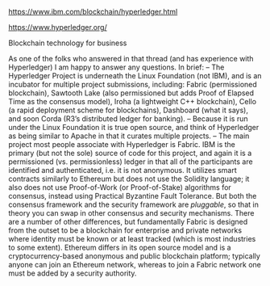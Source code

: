 https://www.ibm.com/blockchain/hyperledger.html

https://www.hyperledger.org/

Blockchain technology for business


As one of the folks who answered in that thread (and has experience with Hyperledger) I am happy to answer any questions. In brief:
– The Hyperledger Project is underneath the Linux Foundation (not IBM), and is an incubator for multiple project submissions, including: Fabric (permissioned blockchain), Sawtooth Lake (also permissioned but adds Proof of Elapsed Time as the consensus model), Iroha (a lightweight C++ blockchain), Cello (a rapid deployment scheme for blockchains), Dashboard (what it says), and soon Corda (R3’s distributed ledger for banking).
– Because it is run under the Linux Foundation it is true open source, and think of Hyperledger as being similar to Apache in that it curates multiple projects.
– The main project most people associate with Hyperledger is Fabric. IBM is the primary (but not the sole) source of code for this project, and again it is a permissioned (vs. permissionless) ledger in that all of the participants are identified and authenticated, i.e. it is not anonymous. It utilizes smart contracts similarly to Ethereum but does not use the Solidity language; it also does not use Proof-of-Work (or Proof-of-Stake) algorithms for consensus, instead using Practical Byzantine Fault Tolerance. But both the consensus framework and the security framework are *pluggable*, so that in theory you can swap in other consensus and security mechanisms. There are a number of other differences, but fundamentally Fabric is designed from the outset to be a blockchain for enterprise and private networks where identity must be known or at least tracked (which is most industries to some extent). Ethereum differs in its open source model and is a cryptocurrency-based anonymous and public blockchain platform; typically anyone can join an Ethereum network, whereas to join a Fabric network one must be added by a security authority.
